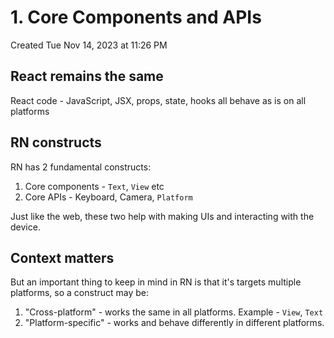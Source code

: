 # 1. Core Components and APIs
Created Tue Nov 14, 2023 at 11:26 PM

## React remains the same
React code - JavaScript, JSX, props, state, hooks all behave as is on all platforms

## RN constructs
RN has 2 fundamental constructs:
1. Core components - `Text`, `View` etc
2. Core APIs - Keyboard, Camera, `Platform`

Just like the web, these two help with making UIs and interacting with the device.

## Context matters
But an important thing to keep in mind in RN is that it's targets multiple platforms, so a construct may be:
1. "Cross-platform" - works the same in all platforms. Example - `View`, `Text`
2. "Platform-specific" - works and behave differently in different platforms.